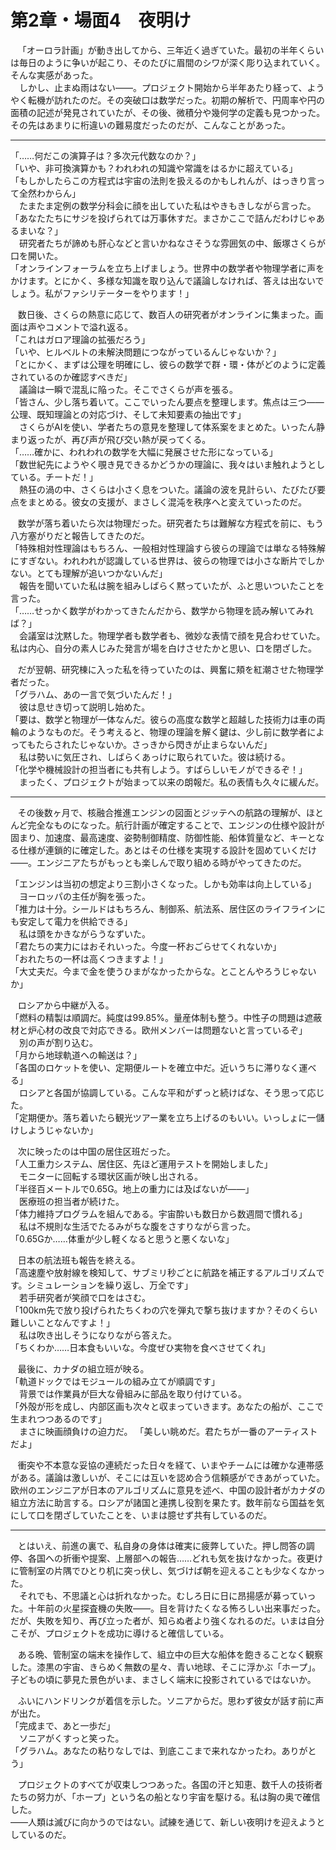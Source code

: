 # 第2章・場面4　夜明け

&nbsp;&nbsp;
「オーロラ計画」が動き出してから、三年近く過ぎていた。最初の半年くらいは毎日のように争いが起こり、そのたびに眉間のシワが深く彫り込まれていく。そんな実感があった。  
　しかし、止まぬ雨はない――。プロジェクト開始から半年あたり経って、ようやく転機が訪れたのだ。その突破口は数学だった。初期の解析で、円周率や円の面積の記述が発見されていたが、その後、微積分や幾何学の定義も見つかった。その先はあまりに桁違いの難易度だったのだが、こんなことがあった。

---

「……何だこの演算子は？多次元代数なのか？」  
「いや、非可換演算かも？われわれの知識や常識をはるかに超えている」  
「もしかしたらこの方程式は宇宙の法則を扱えるのかもしれんが、はっきり言って全然わからん」  
　たまたま定例の数学分科会に顔を出していた私はやきもきしながら言った。  
「あなたたちにサジを投げられては万事休すだ。まさかここで詰んだわけじゃあるまいな？」  
　研究者たちが諦めも肝心などと言いかねなさそうな雰囲気の中、飯塚さくらが口を開いた。  
「オンラインフォーラムを立ち上げましょう。世界中の数学者や物理学者に声をかけます。とにかく、多様な知識を取り込んで議論しなければ、答えは出ないでしょう。私がファシリテーターをやります！」  

&nbsp;&nbsp;
数日後、さくらの熱意に応じて、数百人の研究者がオンラインに集まった。画面は声やコメントで溢れ返る。  
「これはガロア理論の拡張だろう」  
「いや、ヒルベルトの未解決問題につながっているんじゃないか？」  
「とにかく、まずは公理を明確にし、彼らの数学で群・環・体がどのように定義されているのか確認すべきだ」  
　議論は一瞬で混乱に陥った。そこでさくらが声を張る。  
「皆さん、少し落ち着いて。ここでいったん要点を整理します。焦点は三つ――公理、既知理論との対応づけ、そして未知要素の抽出です」  
　さくらがAIを使い、学者たちの意見を整理して体系案をまとめた。いったん静まり返ったが、再び声が飛び交い熱が戻ってくる。  
「……確かに、われわれの数学を大幅に発展させた形になっている」  
「数世紀先にようやく覗き見できるかどうかの理論に、我々はいま触れようとしている。チートだ！」  
　熱狂の渦の中、さくらは小さく息をついた。議論の波を見計らい、たびたび要点をまとめる。彼女の支援が、まさしく混沌を秩序へと変えていったのだ。

&nbsp;&nbsp;
数学が落ち着いたら次は物理だった。研究者たちは難解な方程式を前に、もう八方塞がりだと報告してきたのだ。  
「特殊相対性理論はもちろん、一般相対性理論すら彼らの理論では単なる特殊解にすぎない。われわれが認識している世界は、彼らの物理では小さな断片でしかない。とても理解が追いつかないんだ」  
　報告を聞いていた私は腕を組みしばらく黙っていたが、ふと思いついたことを言った。  
「……せっかく数学がわかってきたんだから、数学から物理を読み解いてみれば？」  
　会議室は沈黙した。物理学者も数学者も、微妙な表情で顔を見合わせていた。私は内心、自分の素人じみた発言が場を白けさせたかと思い、口を閉ざした。  

&nbsp;&nbsp;
だが翌朝、研究棟に入った私を待っていたのは、興奮に頬を紅潮させた物理学者だった。  
「グラハム、あの一言で気づいたんだ！」  
　彼は息せき切って説明し始めた。  
「要は、数学と物理が一体なんだ。彼らの高度な数学と超越した技術力は車の両輪のようなものだ。そう考えると、物理の理論を解く鍵は、少し前に数学者によってもたらされたじゃないか。さっきから閃きが止まらないんだ」  
　私は勢いに気圧され、しばらくあっけに取られていた。彼は続ける。  
「化学や機械設計の担当者にも共有しよう。すばらしいモノができるぞ！」  
　まったく、プロジェクトが始まって以来の朗報だ。私の表情も久々に緩んだ。

---

&nbsp;&nbsp;
その後数ヶ月で、核融合推進エンジンの図面とジッテへの航路の理解が、ほとんど完全なものになった。航行計画が確定することで、エンジンの仕様や設計が固まり、加速度、最高速度、姿勢制御精度、防御性能、船体質量など、キーとなる仕様が連鎖的に確定した。あとはその仕様を実現する設計を固めていくだけ――。エンジニアたちがもっとも楽しんで取り組める時がやってきたのだ。

「エンジンは当初の想定より三割小さくなった。しかも効率は向上している」  
　ヨーロッパの主任が胸を張った。  
「推力は十分。シールドはもちろん、制御系、航法系、居住区のライフラインにも安定して電力を供給できる」  
　私は頭をかきながらうなずいた。  
「君たちの実力にはおそれいった。今度一杯おごらせてくれないか」  
「おれたちの一杯は高くつきますよ！」  
「大丈夫だ。今まで金を使うひまがなかったからな。とことんやろうじゃないか」  

&nbsp;&nbsp;
ロシアから中継が入る。  
「燃料の精製は順調だ。純度は99.85%。量産体制も整う。中性子の問題は遮蔽材と炉心材の改良で対応できる。欧州メンバーは問題ないと言っているぞ」  
　別の声が割り込む。  
「月から地球軌道への輸送は？」  
「各国のロケットを使い、定期便ルートを確立中だ。近いうちに滞りなく運べる」  
　ロシアと各国が協調している。こんな平和がずっと続けばな、そう思って応じた。  
「定期便か。落ち着いたら観光ツアー業を立ち上げるのもいい。いっしょに一儲けしようじゃないか」

&nbsp;&nbsp;
次に映ったのは中国の居住区班だった。  
「人工重力システム、居住区、先ほど運用テストを開始しました」  
　モニターに回転する環状区画が映し出される。  
「半径百メートルで0.65G。地上の重力には及ばないが――」  
　医療班の担当者が続けた。  
「体力維持プログラムを組んである。宇宙酔いも数日から数週間で慣れる」  
　私は不規則な生活でたるみがちな腹をさすりながら言った。  
「0.65Gか……体重が少し軽くなると思うと悪くないな」

&nbsp;&nbsp;
日本の航法班も報告を終える。  
「高速塵や放射線を検知して、サブミリ秒ごとに航路を補正するアルゴリズムです。シミュレーションを繰り返し、万全です」  
　若手研究者が笑顔で口をはさむ。  
「100km先で放り投げられたちくわの穴を弾丸で撃ち抜けますか？そのくらい難しいことなんですよ！」  
　私は吹き出しそうになりながら答えた。  
「ちくわか……日本食もいいな。今度ぜひ実物を食べさせてくれ」

&nbsp;&nbsp;
最後に、カナダの組立班が映る。  
「軌道ドックではモジュールの組み立てが順調です」  
　背景では作業員が巨大な骨組みに部品を取り付けている。  
「外殻が形を成し、内部区画も次々と収まっていきます。あなたの船が、ここで生まれつつあるのです」  
　まさに映画顔負けの迫力だ。
「美しい眺めだ。君たちが一番のアーティストだよ」

&nbsp;&nbsp;
衝突や不本意な妥協の連続だった日々を経て、いまやチームには確かな連帯感がある。議論は激しいが、そこには互いを認め合う信頼感ができあがっていた。欧州のエンジニアが日本のアルゴリズムに意見を述べ、中国の設計者がカナダの組立方法に助言する。ロシアが諸国と連携し役割を果たす。数年前なら国益を気にして口を閉ざしていたことを、いまは臆せず共有しているのだ。  

---

&nbsp;&nbsp;
とはいえ、前進の裏で、私自身の身体は確実に疲弊していた。押し問答の調停、各国への折衝や提案、上層部への報告……どれも気を抜けなかった。夜更けに管制室の片隅でひとり机に突っ伏し、気づけば朝を迎えることも少なくなかった。  
　それでも、不思議と心は折れなかった。むしろ日に日に昂揚感が募っていった。十年前の火星探査機の失敗――。目を背けたくなる怖ろしい出来事だった。だが、失敗を知り、再び立った者が、知らぬ者より強くなれるのだ。いまは自分こそが、プロジェクトを成功に導けると確信している。

&nbsp;&nbsp;
ある晩、管制室の端末を操作して、組立中の巨大な船体を飽きることなく観察した。漆黒の宇宙、きらめく無数の星々、青い地球、そこに浮かぶ「ホープ」。子どもの頃に夢見た景色がいま、まさしく端末に投影されているではないか。

&nbsp;&nbsp;
ふいにハンドリンクが着信を示した。ソニアからだ。思わず彼女が話す前に声が出た。  
「完成まで、あと一歩だ」  
　ソニアがくすっと笑った。  
「グラハム。あなたの粘りなしでは、到底ここまで来れなかったわ。ありがとう」

&nbsp;&nbsp;
プロジェクトのすべてが収束しつつあった。各国の汗と知恵、数千人の技術者たちの努力が、「ホープ」という名の船となり宇宙を駆ける。私は胸の奥で確信した。  
――人類は滅びに向かうのではない。試練を通じて、新しい夜明けを迎えようとしているのだ。
<!--stackedit_data:
eyJoaXN0b3J5IjpbODk4NTkwMjQ3XX0=
-->